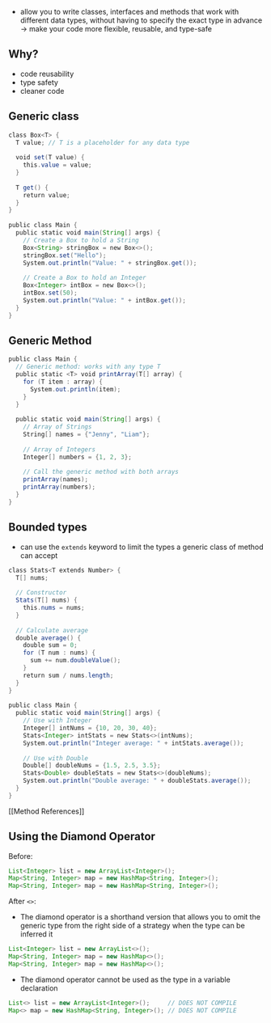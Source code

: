 - allow you to write classes, interfaces and methods that work with different data types, without having to specify the exact type in advance
-> make your code more flexible, reusable, and type-safe

## Why?
- code reusability
- type safety
- cleaner code

## Generic class
```java
class Box<T> {  
  T value; // T is a placeholder for any data type  
  
  void set(T value) {  
    this.value = value;  
  }  
  
  T get() {  
    return value;  
  }  
}  
  
public class Main {  
  public static void main(String[] args) {  
    // Create a Box to hold a String  
    Box<String> stringBox = new Box<>();  
    stringBox.set("Hello");  
    System.out.println("Value: " + stringBox.get());  
  
    // Create a Box to hold an Integer  
    Box<Integer> intBox = new Box<>();  
    intBox.set(50);  
    System.out.println("Value: " + intBox.get());  
  }  
}
```

## Generic Method
```java
public class Main {  
  // Generic method: works with any type T  
  public static <T> void printArray(T[] array) {  
    for (T item : array) {  
      System.out.println(item);  
    }  
  }  
  
  public static void main(String[] args) {  
    // Array of Strings  
    String[] names = {"Jenny", "Liam"};  
  
    // Array of Integers  
    Integer[] numbers = {1, 2, 3};  
  
    // Call the generic method with both arrays  
    printArray(names);  
    printArray(numbers);  
  }  
}
```

## Bounded types
- can use the `extends` keyword to limit the types a generic class of method can accept
```java
class Stats<T extends Number> {  
  T[] nums;  
  
  // Constructor  
  Stats(T[] nums) {  
    this.nums = nums;  
  }  
  
  // Calculate average  
  double average() {  
    double sum = 0;  
    for (T num : nums) {  
      sum += num.doubleValue();  
    }  
    return sum / nums.length;  
  }  
}  
  
public class Main {  
  public static void main(String[] args) {  
    // Use with Integer  
    Integer[] intNums = {10, 20, 30, 40};  
    Stats<Integer> intStats = new Stats<>(intNums);  
    System.out.println("Integer average: " + intStats.average());  
  
    // Use with Double  
    Double[] doubleNums = {1.5, 2.5, 3.5};  
    Stats<Double> doubleStats = new Stats<>(doubleNums);  
    System.out.println("Double average: " + doubleStats.average());  
  }  
}
```

[[Method References]]

## Using the Diamond Operator
Before:
```java
List<Integer> list = new ArrayList<Integer>();
Map<String, Integer> map = new HashMap<String, Integer>();
Map<String, Integer> map = new HashMap<String, Integer>();
```
After `<>`:
- The diamond operator is a shorthand version that allows you to omit the generic type from the right side of a strategy when the type can be inferred it
```java
List<Integer> list = new ArrayList<>();
Map<String, Integer> map = new HashMap<>();
Map<String, Integer> map = new HashMap<>();
```

- The diamond operator cannot be used as the type in a variable declaration
```java
List<> list = new ArrayList<Integer>();     // DOES NOT COMPILE
Map<> map = new HashMap<String, Integer>(); // DOES NOT COMPILE
```